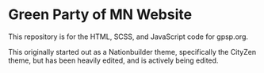 # Green Party of MN Website
This repository is for the HTML, SCSS, and JavaScript code for gpsp.org.

This originally started out as a Nationbuilder theme, specifically the CityZen theme, but has been heavily edited, and is actively being edited.

